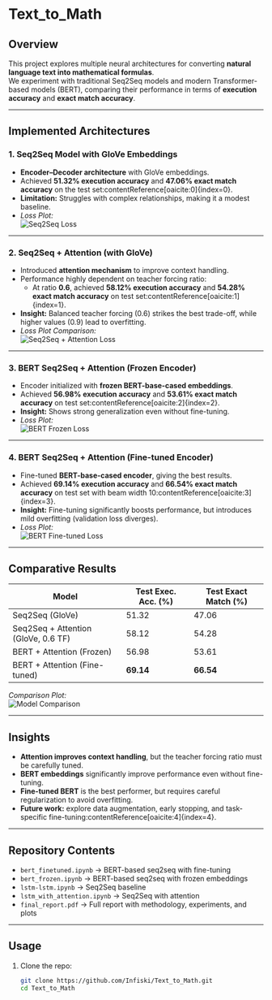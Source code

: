 # Text_to_Math

## Overview
This project explores multiple neural architectures for converting **natural language text into mathematical formulas**.  
We experiment with traditional Seq2Seq models and modern Transformer-based models (BERT), comparing their performance in terms of **execution accuracy** and **exact match accuracy**.

---

## Implemented Architectures

### 1. Seq2Seq Model with GloVe Embeddings
- **Encoder–Decoder architecture** with GloVe embeddings.  
- Achieved **51.32% execution accuracy** and **47.06% exact match accuracy** on the test set:contentReference[oaicite:0]{index=0}.  
- **Limitation:** Struggles with complex relationships, making it a modest baseline.  
- _Loss Plot:_  
  ![Seq2Seq Loss](images/seq2seq_loss.png)

---

### 2. Seq2Seq + Attention (with GloVe)
- Introduced **attention mechanism** to improve context handling.  
- Performance highly dependent on teacher forcing ratio:  
  - At ratio **0.6**, achieved **58.12% execution accuracy** and **54.28% exact match accuracy** on test set:contentReference[oaicite:1]{index=1}.  
- **Insight:** Balanced teacher forcing (0.6) strikes the best trade-off, while higher values (0.9) lead to overfitting.  
- _Loss Plot Comparison:_  
  ![Seq2Seq + Attention Loss](images/seq2seq_attention_loss.png)

---

### 3. BERT Seq2Seq + Attention (Frozen Encoder)
- Encoder initialized with **frozen BERT-base-cased embeddings**.  
- Achieved **56.98% execution accuracy** and **53.61% exact match accuracy** on test set:contentReference[oaicite:2]{index=2}.  
- **Insight:** Shows strong generalization even without fine-tuning.  
- _Loss Plot:_  
  ![BERT Frozen Loss](images/bert_frozen_loss.png)

---

### 4. BERT Seq2Seq + Attention (Fine-tuned Encoder)
- Fine-tuned **BERT-base-cased encoder**, giving the best results.  
- Achieved **69.14% execution accuracy** and **66.54% exact match accuracy** on test set with beam width 10:contentReference[oaicite:3]{index=3}.  
- **Insight:** Fine-tuning significantly boosts performance, but introduces mild overfitting (validation loss diverges).  
- _Loss Plot:_  
  ![BERT Fine-tuned Loss](images/bert_finetuned_loss.png)

---

## Comparative Results

| Model                          | Test Exec. Acc. (%) | Test Exact Match (%) |
|--------------------------------|----------------------|-----------------------|
| Seq2Seq (GloVe)                | 51.32               | 47.06                |
| Seq2Seq + Attention (GloVe, 0.6 TF) | 58.12               | 54.28                |
| BERT + Attention (Frozen)      | 56.98               | 53.61                |
| BERT + Attention (Fine-tuned)  | **69.14**           | **66.54**            |

_Comparison Plot:_  
![Model Comparison](images/model_comparison.png)

---

## Insights
- **Attention improves context handling**, but the teacher forcing ratio must be carefully tuned.  
- **BERT embeddings** significantly improve performance even without fine-tuning.  
- **Fine-tuned BERT** is the best performer, but requires careful regularization to avoid overfitting.  
- **Future work:** explore data augmentation, early stopping, and task-specific fine-tuning:contentReference[oaicite:4]{index=4}.  

---

## Repository Contents
- `bert_finetuned.ipynb` → BERT-based seq2seq with fine-tuning  
- `bert_frozen.ipynb` → BERT-based seq2seq with frozen embeddings  
- `lstm-lstm.ipynb` → Seq2Seq baseline  
- `lstm_with_attention.ipynb` → Seq2Seq with attention  
- `final_report.pdf` → Full report with methodology, experiments, and plots  

---

## Usage
1. Clone the repo:
   ```bash
   git clone https://github.com/Infiski/Text_to_Math.git
   cd Text_to_Math
